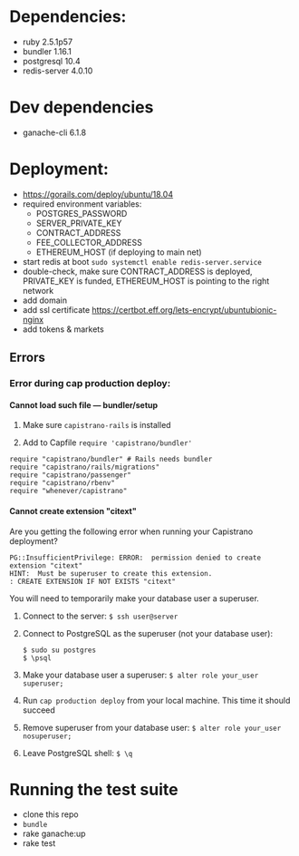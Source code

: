 # Dependencies:

* ruby 2.5.1p57
* bundler 1.16.1
* postgresql 10.4
* redis-server 4.0.10

# Dev dependencies

* ganache-cli 6.1.8

# Deployment:

* https://gorails.com/deploy/ubuntu/18.04
* required environment variables:
  * POSTGRES_PASSWORD
  * SERVER_PRIVATE_KEY
  * CONTRACT_ADDRESS
  * FEE_COLLECTOR_ADDRESS
  * ETHEREUM_HOST (if deploying to main net)
* start redis at boot `sudo systemctl enable redis-server.service`
* double-check, make sure CONTRACT_ADDRESS is deployed, PRIVATE_KEY is funded, ETHEREUM_HOST is pointing to the right network
* add domain
* add ssl certificate https://certbot.eff.org/lets-encrypt/ubuntubionic-nginx
* add tokens & markets

## Errors

### Error during cap production deploy:

#### Cannot load such file — bundler/setup

1. Make sure `capistrano-rails` is installed

2. Add to Capfile `require 'capistrano/bundler'`

```
require "capistrano/bundler" # Rails needs bundler
require "capistrano/rails/migrations"
require "capistrano/passenger"
require "capistrano/rbenv"
require "whenever/capistrano"
```

#### Cannot create extension "citext"

Are you getting the following error when running your Capistrano deployment?

```
PG::InsufficientPrivilege: ERROR:  permission denied to create extension "citext"
HINT:  Must be superuser to create this extension.
: CREATE EXTENSION IF NOT EXISTS "citext"
```

You will need to temporarily make your database user a superuser.

1. Connect to the server: `$ ssh user@server`
2. Connect to PostgreSQL as the superuser (not your database user):

    ```
    $ sudo su postgres
    $ \psql
    ```
3. Make your database user a superuser: `$ alter role your_user superuser;`
4. Run `cap production deploy` from your local machine. This time it should succeed
5. Remove superuser from your database user: `$ alter role your_user nosuperuser;`
6. Leave PostgreSQL shell: `$ \q`

# Running the test suite

* clone this repo
* `bundle`
* rake ganache:up
* rake test
